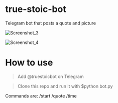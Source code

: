 # true-stoic-bot
Telegram bot that posts a quote and picture

![Screenshot_3](https://user-images.githubusercontent.com/36741965/215362951-7b8a597c-a781-411d-bdc7-a6a8681f6ebb.png)

![Screenshot_4](https://user-images.githubusercontent.com/36741965/215362953-53ebeb99-4aba-4024-b570-6193c4083190.png)

# How to use

>Add @truestoicbot on Telegram

>Clone this repo and run it with $python bot.py

Commands are:
/start
/quote
/time
